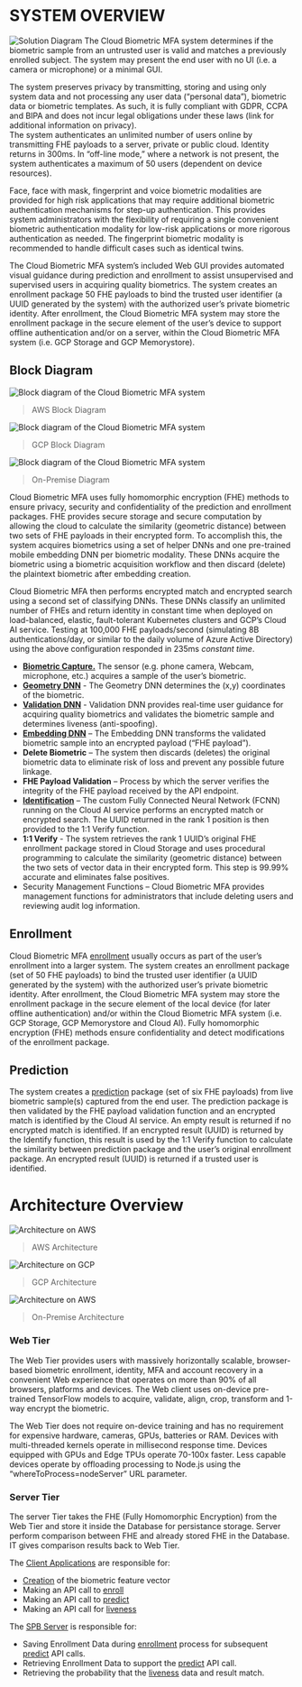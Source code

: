 # SYSTEM OVERVIEW 
![Solution Diagram](https://github.com/openinfer/PrivateIdentity/blob/master/images/mfa%20solution%20diagram%201.png)
The Cloud Biometric MFA system determines if the biometric sample from an untrusted user is valid and matches a previously enrolled subject. The system may present the end user with no UI (i.e. a camera or microphone) or a minimal GUI. 

The system preserves privacy by transmitting, storing and using only system data and not processing any user data (“personal data”), biometric data or biometric templates. As such, it is fully compliant with GDPR, CCPA and BIPA and does not incur legal obligations under these laws (link for additional information on privacy).  
The system authenticates an unlimited number of users online by transmitting FHE payloads to a server, private or public cloud. Identity returns in 300ms. In “off-line mode,” where a network is not present, the system authenticates a maximum of 50 users (dependent on device resources).

Face, face with mask, fingerprint and voice biometric modalities are provided for high risk applications that may require additional biometric authentication mechanisms for step-up authentication. This provides system administrators with the flexibility of requiring a single convenient biometric authentication modality for low-risk applications or more rigorous authentication as needed. The fingerprint biometric modality is recommended to handle difficult cases such as identical twins.

The Cloud Biometric MFA system’s included Web GUI provides automated visual guidance during prediction and enrollment to assist unsupervised and supervised users in acquiring quality biometrics. The system creates an enrollment package 50 FHE payloads to bind the trusted user identifier (a UUID generated by the system) with the authorized user’s private biometric identity. After enrollment, the Cloud Biometric MFA system may store the enrollment package in the secure element of the user’s device to support offline authentication and/or on a server, within the Cloud Biometric MFA system (i.e. GCP Storage and GCP Memorystore).

## Block Diagram 
![Block diagram of the Cloud Biometric MFA system](https://github.com/openinfer/PrivateIdentity/blob/master/images/AWS%20Architecture%202.png)
> AWS Block Diagram

![Block diagram of the Cloud Biometric MFA system](https://github.com/openinfer/PrivateIdentity/blob/master/images/Logic%20Diagram%201.png)
> GCP Block Diagram

![Block diagram of the Cloud Biometric MFA system](https://github.com/openinfer/PrivateIdentity/blob/master/images/Logic%20on-prem%201.png)
> On-Premise Diagram

Cloud Biometric MFA uses fully homomorphic encryption (FHE) methods to ensure privacy, security and confidentiality of the prediction and enrollment packages.  FHE provides secure storage and secure computation by allowing the cloud to calculate the similarity (geometric distance) between two sets of FHE payloads in their encrypted form.
To accomplish this, the system acquires biometrics using a set of helper DNNs and one pre-trained mobile embedding DNN per biometric modality. These DNNs acquire the biometric using a biometric acquisition workflow and then discard (delete) the plaintext biometric after embedding creation.

Cloud Biometric MFA then performs encrypted match and encrypted search using a second set of classifying DNNs. These DNNs classify an unlimited number of FHEs and return identity in constant time when deployed on load-balanced, elastic, fault-tolerant Kubernetes clusters and GCP’s Cloud AI service. Testing at 100,000 FHE payloads/second (simulating 8B authentications/day, or similar to the daily volume of Azure Active Directory) using the above configuration responded in 235ms _constant time_.

* [**Biometric Capture.**](https://github.com/openinfer/PrivateIdentity/wiki/Client-Applications#Web-applications)  The sensor (e.g. phone camera, Webcam, microphone, etc.) acquires a sample of the user’s biometric. 
* [**Geometry DNN**](https://github.com/openinfer/PrivateIdentity/wiki/Biometric-Ingestion-and-Helper-DNNs#face-and-face-wmask-geometry-detection-dnn) - The Geometry DNN determines the (x,y) coordinates of the biometric. 
* [**Validation DNN**](https://github.com/openinfer/PrivateIdentity/wiki/Biometric-Ingestion-and-Helper-DNNs#4-classes-good-blurry-eyeglasses-facemask-validation-dnn) - Validation DNN provides real-time user guidance for acquiring quality biometrics and validates the biometric sample and determines liveness (anti-spoofing).  
* [**Embedding DNN**](https://github.com/openinfer/PrivateIdentity/wiki/Biometric-Ingestion-and-Helper-DNNs#face-facemask-and-fingerprint-embedding-dnns) – The Embedding DNN transforms the validated biometric sample into an encrypted payload (“FHE payload”). 
* **Delete Biometric** – The system then discards (deletes) the original biometric data to eliminate risk of loss and prevent any possible future linkage. 
* **FHE Payload Validation** – Process by which the server verifies the integrity of the FHE payload received by the API endpoint.  
* [**Identification**](https://github.com/openinfer/PrivateIdentity/wiki/Biometric-Matching-Algorithms) – The custom Fully Connected Neural Network (FCNN) running on the Cloud AI service performs an encrypted match or encrypted search.  The UUID returned in the rank 1 position is then provided to the 1:1 Verify function. 
* **1:1 Verify** - The system retrieves the rank 1 UUID’s original FHE enrollment package stored in Cloud Storage and uses procedural programming to calculate the similarity (geometric distance) between the two sets of vector data in their encrypted form. This step is 99.99% accurate and eliminates false positives. 
* Security Management Functions – Cloud Biometric MFA provides management functions for administrators that include deleting users and reviewing audit log information. 

## Enrollment
Cloud Biometric MFA [enrollment](https://github.com/openinfer/PrivateIdentity/wiki/IEEE-2410-2020-Standard-for-Biometric-Privacy-(SBP)-Server#API-Enroll-Overview) usually occurs as part of the user’s enrollment into a larger system. The system creates an enrollment package (set of 50 FHE payloads) to bind the trusted user identifier (a UUID generated by the system) with the authorized user’s private biometric identity. After enrollment, the Cloud Biometric MFA system may store the enrollment package in the secure element of the local device (for later offline authentication) and/or within the Cloud Biometric MFA system (i.e. GCP Storage, GCP Memorystore and Cloud AI). Fully homomorphic encryption (FHE) methods ensure confidentiality and detect modifications of the enrollment package. 

## Prediction 
The system creates a [prediction](https://github.com/openinfer/PrivateIdentity/wiki/IEEE-2410-2020-Standard-for-Biometric-Privacy-(SBP)-Server#Predict-Overview) package (set of six FHE payloads) from live biometric sample(s) captured from the end user.  The prediction package is then validated by the FHE payload validation function and an encrypted match is identified by the Cloud AI service. An empty result is returned if no encrypted match is identified. If an encrypted result (UUID) is returned by the Identify function, this result is used by the 1:1 Verify function to calculate the similarity between prediction package and the user’s original enrollment package.  An encrypted result (UUID) is returned if a trusted user is identified.

# Architecture Overview
![Architecture on AWS](https://github.com/openinfer/PrivateIdentity/blob/master/images/AWS%20Architecture%201.png)
> AWS Architecture

![Architecture on GCP](https://github.com/openinfer/PrivateIdentity/blob/master/images/GCP%20Architecture%201.png)
> GCP Architecture 

![Architecture on AWS](https://github.com/openinfer/PrivateIdentity/blob/master/images/Architecture%20On-Prem%201.png)
> On-Premise Architecture

### Web Tier ###
The Web Tier provides users with massively horizontally scalable, browser-based biometric enrollment, identity, MFA and account recovery in a convenient Web experience that operates on more than 90% of all browsers, platforms and devices. The Web client uses on-device pre-trained TensorFlow models to acquire, validate, align, crop, transform and 1-way encrypt the biometric. 

The Web Tier does not require on-device training and has no requirement for expensive hardware, cameras, GPUs, batteries or RAM. Devices with multi-threaded kernels operate in millisecond response time. Devices equipped with GPUs and Edge TPUs operate 70-100x faster. Less capable devices operate by offloading processing to Node.js using the “whereToProcess=nodeServer” URL parameter. 

### Server Tier ###

The server Tier takes the FHE (Fully Homomorphic Encryption) from the Web Tier and store it inside the Database for persistance storage.
Server perform comparison between FHE and already stored FHE in the Database. IT gives comparison results back to Web Tier.   

The [Client Applications](https://github.com/openinfer/PrivateIdentity/wiki#flexible-deployment-1) are responsible for:
* [Creation](https://github.com/openinfer/PrivateIdentity/wiki/Biometric-Ingestion-and-Helper-DNNs#face-facemask-and-fingerprint-embedding-dnns) of the biometric feature vector
* Making an API call to [enroll](https://github.com/openinfer/PrivateIdentity/wiki/IEEE-2410-2020-Standard-for-Biometric-Privacy-(SBP)-Server#API-Enroll-Overview)
* Making an API call to [predict](https://github.com/openinfer/PrivateIdentity/wiki/IEEE-2410-2020-Standard-for-Biometric-Privacy-(SBP)-Server#Predict-Overview)
* Making an API call for [liveness](https://github.com/openinfer/PrivateIdentity/wiki/IEEE-2410-2020-Standard-for-Biometric-Privacy-(SBP)-Server#Liveness-Overview)

The [SPB Server](https://github.com/openinfer/PrivateIdentity/wiki/ieee-2410-standard-for-biometric-privacy-(SBP)-server#sbp-api-overview) is responsible for:
* Saving Enrollment Data during [enrollment](https://github.com/openinfer/PrivateIdentity/wiki/ieee-2410-standard-for-biometric-privacy-(SBP)-server#API-Enroll-Overview) process for subsequent [predict](https://github.com/openinfer/PrivateIdentity/wiki/ieee-2410-standard-for-biometric-privacy-(SBP)-server#predict-overview) API calls. 
* Retrieving Enrollment Data to support the [predict](https://github.com/openinfer/PrivateIdentity/wiki/ieee-2410-standard-for-biometric-privacy-(SBP)-server#predict-overview) API call.  
* Retrieving the probability that the [liveness](https://github.com/openinfer/PrivateIdentity/wiki/ieee-2410-standard-for-biometric-privacy-(SBP)-server#liveness-overview) data and result match.
